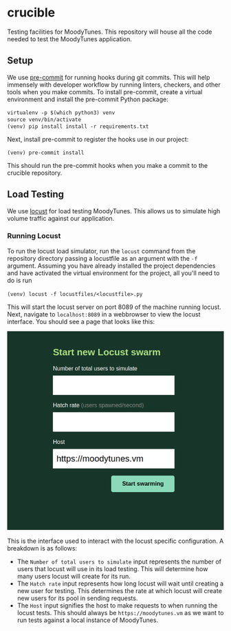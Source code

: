 # crucible
Testing facilities for MoodyTunes. This repository will house all the code needed to test the MoodyTunes
application.

## Setup

We use [pre-commit](https://pre-commit.com/) for running hooks during git commits. This will help immensely with
developer workflow by running linters, checkers, and other tools when you make commits. To install pre-commit, create a
virtual environment and install the pre-commit Python package:

```shell script
virtualenv -p $(which python3) venv
source venv/bin/activate
(venv) pip install install -r requirements.txt
```

Next, install pre-commit to register the hooks use in our project:

```shell script
(venv) pre-commit install
```

This should run the pre-commit hooks when you make a commit to the crucible repository.

## Load Testing

We use [locust](https://locust.io/) for load testing MoodyTunes. This allows us to simulate high
volume traffic against our application.

### Running Locust

To run the locust load simulator, run the `locust` command from the repository directory passing a locustfile as an
argument with the `-f` argument. Assuming you have already installed the project dependencies and have activated the
virtual environment for the project, all you'll need to do is run

`(venv) locust -f locustfiles/<locustfile>.py`

This will start the locust server on port 8089 of the machine running locust. Next, navigate to `localhost:8089` in a
webbrowser to view the locust interface. You should see a page that looks like this:

![Locust Interface](./imgs/locust_interface.png)

This is the interface used to interact with the locust specific configuration. A breakdown is as follows:

- The `Number of total users to simulate` input represents the number of users that locust will use in its load testing.
This will determine how many users locust will create for its run.
- The `Hatch rate` input represents how long locust will wait until creating a new user for testing. This determines
the rate at which locust will create new users for its pool in sending requests.
- The `Host` input signifies the host to make requests to when running the locust tests. This should always be
`https://moodytunes.vm` as we want to run tests against a local instance of MoodyTunes.
